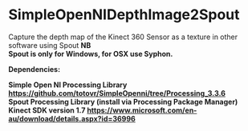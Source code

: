 # SimpleOpenNIDepthImage2Spout

Capture the depth map of the Kinect 360 Sensor as a texture in other software using Spout
<b>NB</br> Spout is only for Windows, for OSX use Syphon.

<b> Dependencies:

Simple Open NI Processing Library https://github.com/totovr/SimpleOpenni/tree/Processing_3.3.6 
<br>Spout Processing Library (install via Processing Package Manager) 
<br>Kinect SDK version 1.7 https://www.microsoft.com/en-au/download/details.aspx?id=36996 

</b>
